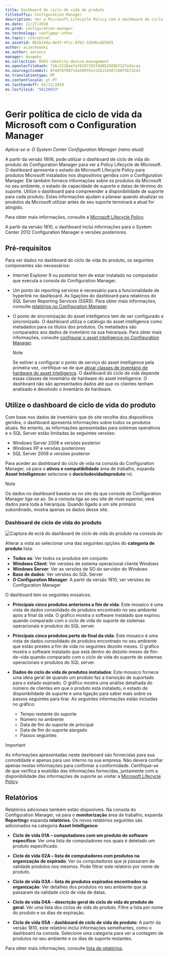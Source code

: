 ```yaml
---
title: Dashboard de ciclo de vida do produto
titleSuffix: Configuration Manager
description: Ver a Microsoft Lifecycle Policy com o dashboard de ciclo de vida do produto no Configuration Manager.
ms.date: 11/27/2018
ms.prod: configuration-manager
ms.technology: configmgr-other
ms.topic: conceptual
ms.assetid: 8b5b144a-0e5f-4fcc-87b2-33b9bcdb5655
author: aczechowski
ms.author: aaroncz
manager: dougeby
ms.collection: M365-identity-device-management
ms.openlocfilehash: 716c5218eafaf6297292fdd852589b7327e2ecaa
ms.sourcegitcommit: 874d78f08714a509f61c52b154387268f5b73242
ms.translationtype: MT
ms.contentlocale: pt-PT
ms.lasthandoff: 02/12/2019
ms.locfileid: "56120033"
---
```

# <a name="manage-microsoft-lifecycle-policy-with-configuration-manager"></a>Gerir política de ciclo de vida da Microsoft com o Configuration Manager

*Aplica-se a: O System Center Configuration Manager (ramo atual)*

A partir da versão 1806, pode utilizar o dashboard de ciclo de vida do produto do Configuration Manager para ver a Policy Lifecycle de Microsoft. O dashboard apresenta o estado da Microsoft Lifecycle Policy para produtos Microsoft instalados nos dispositivos geridos com o Configuration Manager. Ele também fornece informações sobre os produtos da Microsoft no seu ambiente, o estado de capacidade de suporte e datas de término do suporte. Utilize o dashboard para compreender a disponibilidade de suporte para cada produto. Estas informações ajudam a planear quando atualizar os produtos da Microsoft utilizar antes de seu suporte terminará a atual for atingido.  

Para obter mais informações, consulte a [Microsoft Lifecycle Policy](https://support.microsoft.com/lifecycle).

A partir da versão 1810, o dashboard inclui informações para o System Center 2012 Configuration Manager e versões posteriores.<!--1358702-->  



## <a name="prerequisites"></a>Pré-requisitos 

 Para ver dados no dashboard do ciclo de vida do produto, os seguintes componentes são necessários:  

- Internet Explorer 9 ou posterior tem de estar instalado no computador que executa a consola do Configuration Manager.  

- Um ponto do reporting services é necessário para a funcionalidade de hyperlink no dashboard. As ligações do dashboard para relatórios do SQL Server Reporting Services (SSRS). Para obter mais informações, consulte [relatórios no Configuration Manager](/sccm/core/servers/manage/reporting).  

- O ponto de sincronização do asset intelligence tem de ser configurado e sincronizado. O dashboard utiliza o catálogo do asset intelligence como metadados para os títulos dos produtos. Os metadados são comparados aos dados de inventário na sua hierarquia. Para obter mais informações, consulte [configurar o asset intelligence no Configuration Manager](/sccm/core/clients/manage/asset-intelligence/configuring-asset-intelligence).  

     > [!NOTE]  
     > Se estiver a configurar o ponto de serviço do asset intelligence pela primeira vez, certifique-se de que [ativar classes de inventário de hardware do asset intelligence](/sccm/core/clients/manage/asset-intelligence/configuring-asset-intelligence#BKMK_EnableAssetIntelligence). O dashboard do ciclo de vida depende essas classes de inventário de hardware do asset intelligence. O dashboard não são apresentados dados até que os clientes tenham analisado e devolvido o inventário de hardware.  



## <a name="use-the-product-lifecycle-dashboard"></a>Utilize o dashboard de ciclo de vida do produto

Com base nos dados de inventário que do site recolhe dos dispositivos geridos, o dashboard apresenta informações sobre todos os produtos atuais. No entanto, as informações apresentadas para sistemas operativos e o SQL Server estão limitadas às seguintes versões:

- Windows Server 2008 e versões posterior
- Windows XP e versões posteriores
- SQL Server 2008 e versões posterior

Para aceder ao dashboard do ciclo de vida na consola do Configuration Manager, vá para o **ativos e compatibilidade** área de trabalho, expanda **Asset Intelligence**e selecione o **dociclodevidadoproduto** nó.

> [!NOTE]  
> Os dados no dashboard baseia-se no site da que consola do Configuration Manager liga-se ao. Se a consola liga ao seu site de nível superior, verá dados para toda a hierarquia. Quando ligado a um site primário subordinado, mostra apenas os dados desse site.

### <a name="product-lifecycle-dashboard"></a>Dashboard de ciclo de vida do produto

![Captura de ecrã do dashboard de ciclo de vida do produto na consola do](media/product-lifecycle-dashboard.png)

Alterar a vista ao selecionar uma das seguintes opções do **categoria de produto** lista:  
- **Todos os**: Ver todos os produtos em conjunto  
- **Windows Client**: Ver versões de sistema operacional cliente Windows  
- **Windows Server**: Ver as versões de SO do servidor do Windows  
- **Base de dados**: Ver versões do SQL Server  
- **O Configuration Manager**: A partir da versão 1810, ver versões do Configuration Manager  

O dashboard tem os seguintes mosaicos:  

- **Principais cinco produtos anteriores a fim de vida**: Este mosaico é uma vista de dados consolidado de produtos encontrado no seu ambiente após a final da vida. O gráfico mostra o software instalado que expirou quando comparado com o ciclo de vida do suporte de sistemas operacionais e produtos do SQL server.  

- **Principais cinco produtos perto do final da vida**: Este mosaico é uma vista de dados consolidado de produtos encontrado no seu ambiente que estão prestes a fim de vida no seguintes dezoito meses. O gráfico mostra o software instalado que está dentro do dezoito meses de fim-de-vida quando comparado com o ciclo de vida do suporte de sistemas operacionais e produtos do SQL server.  

- **Dados de ciclo de vida de produtos instalados**: Este mosaico fornece uma ideia geral de quando um produto faz a transição de suportado para o estado expirado. O gráfico mostra uma análise detalhada do número de clientes em que o produto está instalado, o estado de disponibilidade de suporte e uma ligação para saber mais sobre os passos seguintes para tirar. As seguintes informações estão incluídas no gráfico:     
    - Tempo restante do suporte
    - Número no ambiente 
    - Data de fim do suporte de principal
    - Data de fim do suporte alargado
    - Passos seguintes  

> [!IMPORTANT]  
> As informações apresentadas neste dashboard são fornecidas para sua comodidade e apenas para uso interno na sua empresa. Não deverá confiar apenas nestas informações para confirmar a conformidade. Certifique-se de que verifica a exatidão das informações fornecidas, juntamente com a disponibilidade das informações de suporte ao visitar a [Microsoft Lifecycle Policy](https://support.microsoft.com/lifecycle).  



## <a name="reporting"></a>Relatórios

Relatórios adicionais também estão disponíveis. Na consola do Configuration Manager, vá para o **monitorização** área de trabalho, expanda **Reporting**e expanda **relatórios**. Os novos relatórios seguintes são adicionados na categoria **Asset Intelligence**:  

- **Ciclo de vida 01A – computadores com um produto de software específico**: Ver uma lista de computadores nos quais é detetado um produto especificado.  

- **Ciclo de vida 02A – lista de computadores com produtos na organização de expirado**: Ver os computadores que já passaram da validade produtos nos mesmos. Pode filtrar este relatório por nome de produto.

- **Ciclo de vida 03A – lista de produtos expirados encontrados na organização**: Ver detalhes dos produtos no seu ambiente que já passaram da validade ciclo de vida de datas.  

- **Ciclo de vida 04A – descrição geral do ciclo de vida de produto de geral**: Ver uma lista dos ciclos de vida do produto. Filtre a lista por nome do produto e os dias de expiração.  

- **Ciclo de vida 05A - dashboard de ciclo de vida do produto**: A partir da versão 1810, este relatório inclui informações semelhantes, como o dashboard na consola. Selecione uma categoria para ver a contagem de produtos no seu ambiente e os dias de suporte restantes.  

Para obter mais informações, consulte [lista de relatórios](/sccm/core/servers/manage/list-of-reports#asset-intelligence).<!--SCCMDocs issue 997-->  
